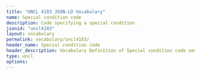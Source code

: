 ```yaml
---
title: "UNCL 4183 JSON-LD Vocabulary"
name: Special condition code
description: Code specifying a special condition.
jsonid: "uncl4183"
layout: vocabulary
permalink: vocabulary/uncl4183/
header_name: Special condition code
header_description: Vocabulary Definition of Special condition code semantics in HTML format. JSON-LD format is available at [uncl4183.jsonld](https://edi3.org/vocabulary/uncl4183.jsonld)
type: uncl
options:
---
```

